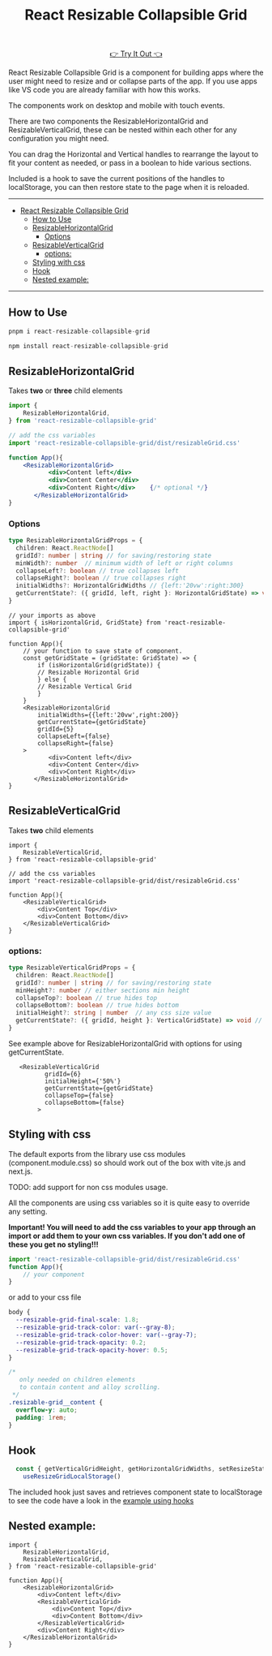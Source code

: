 <div align="center">

# React Resizable Collapsible Grid

<br/>

 [👉 Try It Out  👈](https://philstenning.github.io/react-resizable-collapsible-grid/)

 </div>

React Resizable Collapsible Grid is a component for building apps where the user might need to resize and or collapse parts of the app. If you use apps like VS code you are already familiar with how this works.

The components work on desktop and mobile with touch events.

There are two components the ResizableHorizontalGrid and ResizableVerticalGrid, these can be nested within each other for any configuration you might need.

You can drag the Horizontal and Vertical handles to rearrange the layout to fit your content as needed, or pass in a boolean to hide various sections.

Included is a hook to save the current positions of the handles to localStorage, you can then restore state to the page when it is reloaded.

<hr/>

- [React Resizable Collapsible Grid](#react-resizable-collapsible-grid)
  - [How to Use](#how-to-use)
  - [ResizableHorizontalGrid](#resizablehorizontalgrid)
    - [Options](#options)
  - [ResizableVerticalGrid](#resizableverticalgrid)
    - [options:](#options-1)
  - [Styling with css](#styling-with-css)
  - [Hook](#hook)
  - [Nested example:](#nested-example)

<hr/>

## How to Use

```js
pnpm i react-resizable-collapsible-grid

npm install react-resizable-collapsible-grid
```

## ResizableHorizontalGrid

Takes __two__ or __three__ child elements

```jsx
import {
    ResizableHorizontalGrid,
} from 'react-resizable-collapsible-grid'

// add the css variables
import 'react-resizable-collapsible-grid/dist/resizableGrid.css'

function App(){
    <ResizableHorizontalGrid>
           <div>Content left</div>
           <div>Content Center</div>
           <div>Content Right</div>    {/* optional */}
       </ResizableHorizontalGrid>
}
```
### Options

```ts
type ResizableHorizontalGridProps = {
  children: React.ReactNode[]
  gridId?: number | string // for saving/restoring state
  minWidth?: number  // minimum width of left or right columns
  collapseLeft?: boolean // true collapses left
  collapseRight?: boolean // true collapses right
  initialWidths?: HorizontalGridWidths // {left:'20vw':right:300}
  getCurrentState?: ({ gridId, left, right }: HorizontalGridState) => void // function for returning current state of the component
}
```
```tsx
// your imports as above
import { isHorizontalGrid, GridState} from 'react-resizable-collapsible-grid'

function App(){
    // your function to save state of component.
    const getGridState = (gridState: GridState) => {
        if (isHorizontalGrid(gridState)) {
        // Resizable Horizontal Grid
        } else {
        // Resizable Vertical Grid
        }
    }
    <ResizableHorizontalGrid
        initialWidths={{left:'20vw',right:200}}
        getCurrentState={getGridState}
        gridId={5}
        collapseLeft={false}
        collapseRight={false}
    >
           <div>Content left</div>
           <div>Content Center</div>
           <div>Content Right</div>
       </ResizableHorizontalGrid>
}
```

## ResizableVerticalGrid

Takes __two__ child elements


```tsx
import {
    ResizableVerticalGrid,
} from 'react-resizable-collapsible-grid'

// add the css variables
import 'react-resizable-collapsible-grid/dist/resizableGrid.css'

function App(){
    <ResizableVerticalGrid>
        <div>Content Top</div>
        <div>Content Bottom</div>
    </ResizableVerticalGrid>
}
```
### options:

```ts
type ResizableVerticalGridProps = {
  children: React.ReactNode[]
  gridId?: number | string // for saving/restoring state
  minHeight?: number // either sections min height
  collapseTop?: boolean // true hides top
  collapseBottom?: boolean // true hides bottom
  initialHeight?: string | number  // any css size value
  getCurrentState?: ({ gridId, height }: VerticalGridState) => void // function for returning components current state
}

```
See example above for  ResizableHorizontalGrid with options for using getCurrentState.
```tsx
   <ResizableVerticalGrid
          gridId={6}
          initialHeight={'50%'}
          getCurrentState={getGridState} 
          collapseTop={false}
          collapseBottom={false}
        >
```


## Styling with css

The default exports from the library use css modules (component.module.css) so should work out of the box with vite.js and next.js. 


TODO: add support for non css modules usage.

All the components are using css variables so it is quite easy to override any setting.

__Important! You will need to add the css variables to your app through an import or add them to your own css variables. If you don't add one of these you get no styling!!!__
```ts
import 'react-resizable-collapsible-grid/dist/resizableGrid.css'
function App(){
    // your component 
}
```
or add to your css file

```css
body {
  --resizable-grid-final-scale: 1.8;
  --resizable-grid-track-color: var(--gray-8);
  --resizable-grid-track-color-hover: var(--gray-7);
  --resizable-grid-track-opacity: 0.2;
  --resizable-grid-track-opacity-hover: 0.5;
}

/* 
   only needed on children elements
   to contain content and alloy scrolling.
 */
.resizable-grid__content {
  overflow-y: auto;
  padding: 1rem;
}
```
## Hook

```ts
  const { getVerticalGridHeight, getHorizontalGridWidths, setResizeState } =
    useResizeGridLocalStorage()
```

The included hook just saves and retrieves component state to localStorage to see the code have a look in the [example using hooks](https://github.com/philstenning/react-resizable-collapsible-grid/blob/main/docs/src/App.tsx)

## Nested example:

```tsx
import {
    ResizableHorizontalGrid,
    ResizableVerticalGrid,
} from 'react-resizable-collapsible-grid'

function App(){
    <ResizableHorizontalGrid>
        <div>Content left</div>
        <ResizableVerticalGrid>
            <div>Content Top</div>
            <div>Content Bottom</div>
        </ResizableVerticalGrid>
        <div>Content Right</div>  
    </ResizableHorizontalGrid>
}
```
